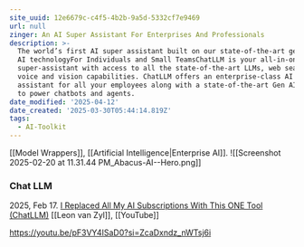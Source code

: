 ```yaml
---
site_uuid: 12e6679c-c4f5-4b2b-9a5d-5332cf7e9469
url: null
zinger: An AI Super Assistant For Enterprises And Professionals
description: >-
  The world’s first AI super assistant built on our state-of-the-art generative
  AI technologyFor Individuals and Small TeamsChatLLM is your all-in-one
  super-assistant with access to all the state-of-the-art LLMs, web search,
  voice and vision capabilities. ChatLLM offers an enterprise-class AI super
  assistant for all your employees along with a state-of-the-art Gen AI platform
  to power chatbots and agents.
date_modified: '2025-04-12'
date_created: '2025-03-30T05:44:14.819Z'
tags:
  - AI-Toolkit
---
```































[[Model Wrappers]], [[Artificial Intelligence|Enterprise AI]].
![[Screenshot 2025-02-20 at 11.31.44 PM_Abacus-AI--Hero.png]]
### Chat LLM

2025, Feb 17. [I Replaced All My AI Subscriptions With This ONE Tool (ChatLLM)](https://youtu.be/iaG4dalqBm0?si=pewNia61O11ZUEMw) [[Leon van Zyl]], [[YouTube]]

https://youtu.be/pF3VY4ISaD0?si=ZcaDxndz_nWTsj6i

